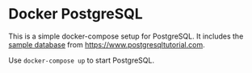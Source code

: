 # Docker PostgreSQL

This is a simple docker-compose setup for PostgreSQL.
It includes the [sample database](https://www.postgresqltutorial.com/postgresql-sample-database/)
from https://www.postgresqltutorial.com.

Use `docker-compose up` to start PostgreSQL.